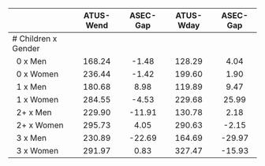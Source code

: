 
|                      |    ATUS-Wend |     ASEC-Gap |    ATUS-Wday |     ASEC-Gap |
| -------------------- | :----------: | :----------: | :----------: | :----------: |
| # Children x Gender  |              |              |              |              |
| &nbsp;&nbsp;0 x Men  |       168.24 |        -1.48 |       128.29 |         4.04 |
| &nbsp;&nbsp;0 x Women |       236.44 |        -1.42 |       199.60 |         1.90 |
| &nbsp;&nbsp;1 x Men  |       180.68 |         8.98 |       119.89 |         9.47 |
| &nbsp;&nbsp;1 x Women |       284.55 |        -4.53 |       229.68 |        25.99 |
| &nbsp;&nbsp;2+ x Men |       229.90 |       -11.91 |       130.78 |         2.18 |
| &nbsp;&nbsp;2+ x Women |       295.73 |         4.05 |       290.63 |        -2.15 |
| &nbsp;&nbsp;3 x Men  |       230.89 |       -22.69 |       164.69 |       -29.97 |
| &nbsp;&nbsp;3 x Women |       291.97 |         0.83 |       327.47 |       -15.93 |

